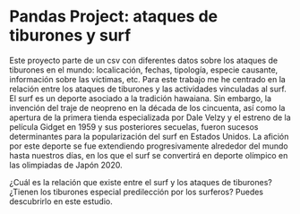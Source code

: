 # Pandas Project: ataques de tiburones y surf

Este proyecto parte de un csv con diferentes datos sobre los ataques de tiburones en el mundo: localicación, fechas, tipología, especie causante, información sobre las víctimas, etc. Para este trabajo me he centrado en la relación entre los ataques de tiburones y las actividades vinculadas al surf.
El surf es un deporte asociado a la tradición hawaiana. Sin embargo, la invención del traje de neopreno en la década de los cincuenta, así como la apertura de la primera tienda especializada por Dale Velzy y el estreno de la película Gidget en 1959 y sus posteriores secuelas, fueron sucesos determinantes para la popularización del surf en Estados Unidos.
La afición por este deporte se fue extendiendo progresivamente alrededor del mundo hasta nuestros días, en los que el surf se convertirá en deporte olímpico en las olimpiadas de Japón 2020.

¿Cuál es la relación que existe entre el surf y los ataques de tiburones? ¿Tienen los tiburones especial predilección por los surferos? Puedes descubrirlo en este estudio.